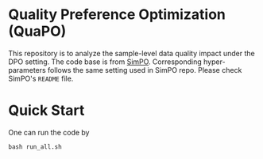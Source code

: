 # Quality Preference Optimization (QuaPO)


This repository is to analyze the sample-level data quality impact under the DPO setting. The code base is from [SimPO](https://github.com/princeton-nlp/SimPO). Corresponding hyper-parameters follows the same setting used in SimPO repo. Please check SimPO's `README` file.


# Quick Start

One can run the code by 
```
bash run_all.sh
```